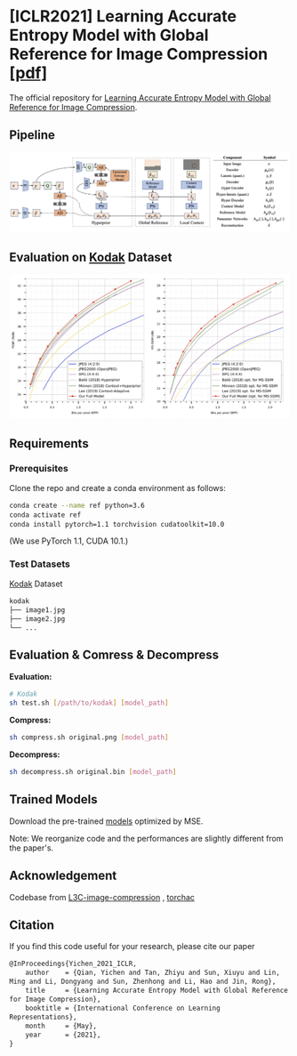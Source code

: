 # [ICLR2021] Learning Accurate Entropy Model with Global Reference for Image Compression [[pdf]](https://arxiv.org/abs/2010.08321)

The official repository for [Learning Accurate Entropy Model with Global Reference for Image Compression](https://arxiv.org/abs/2010.08321).

## Pipeline

![framework](figs/framework.jpg)

## Evaluation on [Kodak](http://r0k.us/graphics/kodak/) Dataset

![result](figs/baseline.jpg)

## Requirements

### Prerequisites

Clone the repo and create a conda environment as follows:


```bash
conda create --name ref python=3.6
conda activate ref
conda install pytorch=1.1 torchvision cudatoolkit=10.0
```

(We use PyTorch 1.1, CUDA 10.1.)

### Test Datasets

[Kodak](http://r0k.us/graphics/kodak/) Dataset

```
kodak
├── image1.jpg 
├── image2.jpg
└── ...
```

## Evaluation & Comress & Decompress

**Evaluation:**

```bash
# Kodak
sh test.sh [/path/to/kodak] [model_path]
```

**Compress:**

```bash
sh compress.sh original.png [model_path]
```

**Decompress:**

```bash
sh decompress.sh original.bin [model_path]
```

## Trained Models

Download the pre-trained [models](https://drive.google.com/drive/folders/1YH8P5XCKCc0UcMJTCX-Y4xSIIcbD2uLN?usp=sharing) optimized by MSE.

Note: We reorganize code and the performances are slightly different from the paper's.

## Acknowledgement

Codebase from [L3C-image-compression](https://github.com/fab-jul/L3C-PyTorch) , [torchac](https://github.com/fab-jul/torchac)

## Citation

If you find this code useful for your research, please cite our paper

```
@InProceedings{Yichen_2021_ICLR,
    author    = {Qian, Yichen and Tan, Zhiyu and Sun, Xiuyu and Lin, Ming and Li, Dongyang and Sun, Zhenhong and Li, Hao and Jin, Rong},
    title     = {Learning Accurate Entropy Model with Global Reference for Image Compression},
    booktitle = {International Conference on Learning Representations},
    month     = {May},
    year      = {2021},
}
```


